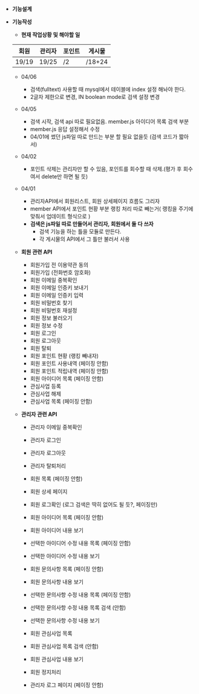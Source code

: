 * **기능설계**

* **기능작성**
    
    - **현재 작업상황 및 해야할 일**

    |회원|관리자|포인트|게시물|
    |-----|-----|-----|-----|
    |19/19|19/25| /2| /18+24 |  </br>

    - 04/06
        - 검색(fulltext) 사용할 때 mysql에서 테이블에 index 설정 해놔야 한다.
        - 2글자 제한으로 변경, IN boolean mode로 검색 설정 변경

    - 04/05
        - 검색 시작, 검색 api 따로 필요없음. member.js 아이디어 목록 검색 부분 
        - member.js 응답 설정해서 수정
        - 04/01에 썼던 js파일 따로 만드는 부분 할 필요 없을듯 (검색 코드가 짧아서)

    - 04/02
        - 포인트 삭제는 관리자만 할 수 있음, 포인트를 회수할 때 삭제.(평가 후 회수여서 delete만 하면 될 듯)

    - 04/01
        - 관리자API에서 회원리스트, 회원 상세페이지 흐름도 그리자
        - member API에서 포인트 현황 부분 랭킹 처리 따로 빼는거( 랭킹을 주기에 맞춰서 업데이트 형식으로 )
        - **검색은 js파일 따로 만들어서 관리자, 회원에서 둘 다 쓰자**   
            - 검색 기능을 하는 틀을 모듈로 만든다.
            - 각 게시물의 API에서 그 틀만 불러서 사용
    
    

    - **회원 관련 API**
        - 회원가입 전 이용약관 동의
        - 회원가입 (전화번호 암호화)
        - 회원 이메일 중복확인
        - 회원 이메일 인증키 보내기
        - 회원 이메일 인증키 입력
        - 회원 비밀번호 찾기
        - 회원 비밀번호 재설정
        - 회원 정보 불러오기
        - 회원 정보 수정
        - 회원 로그인
        - 회원 로그아웃
        - 회원 탈퇴
        - 회원 포인트 현황 (랭킹 빼내자)
        - 회원 포인트 사용내역 (페이징 안함)
        - 회원 포인트 적립내역 (페이징 안함)
        - 회원 아이디어 목록 (페이징 안함)
        - 관심사업 등록
        - 관심사업 해제
        - 관심사업 목록 (페이징 안함)
    
    - **관리자 관련 API**
        - 관리자 이메일 중복확인
        - 관리자 로그인
        - 관리자 로그아웃
        - 관리자 탈퇴처리

        - 회원 목록 (페이징 안함)

        - 회원 상세 페이지
        - 회원 로그확인 (로그 검색은 딱히 없어도 될 듯?, 페이징만)
        - 회원 아이디어 목록 (페이징 안함)
        - 회원 아이디어 내용 보기
        - 선택한 아이디어 수정 내용 목록 (페이징 안함)
        - 선택한 아이디어 수정 내용 보기
        - 회원 문의사항 목록 (페이징 안함)
        - 회원 문의사항 내용 보기
        - 선택한 문의사항 수정 내용 목록 (페이징 안함)
        - 선택한 문의사항 수정 내용 목록 검색 (안함)
        - 선택한 문의사항 수정 내용 보기
        - 회원 관심사업 목록
        - 회원 관심사업 목록 검색 (안함)
        - 회원 관심사업 내용 보기
        - 회원 정지처리

        - 관리자 로그 페이지 (페이징 안함)
